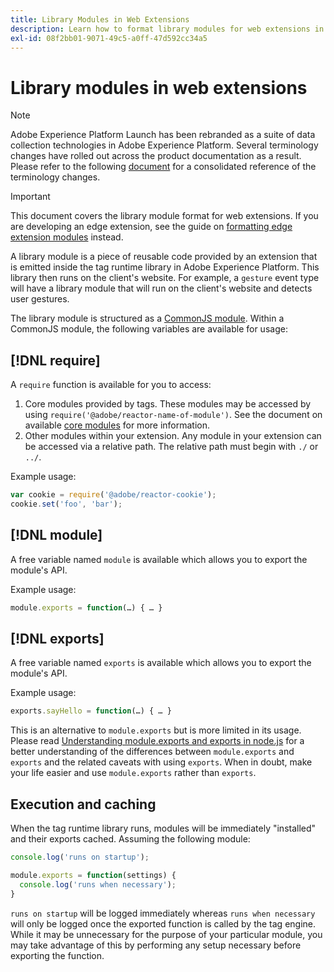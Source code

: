 ```yaml
---
title: Library Modules in Web Extensions
description: Learn how to format library modules for web extensions in Adobe Experience Platform.
exl-id: 08f2bb01-9071-49c5-a0ff-47d592cc34a5
---
```

# Library modules in web extensions

>[!NOTE]
>
>Adobe Experience Platform Launch has been rebranded as a suite of data collection technologies in Adobe Experience Platform. Several terminology changes have rolled out across the product documentation as a result. Please refer to the following [document](../../term-updates.md) for a consolidated reference of the terminology changes.

>[!IMPORTANT]
>
>This document covers the library module format for web extensions. If you are developing an edge extension, see the guide on [formatting edge extension modules](../edge/format.md) instead.

A library module is a piece of reusable code provided by an extension that is emitted inside the tag runtime library in Adobe Experience Platform. This library then runs on the client's website. For example, a `gesture` event type will have a library module that will run on the client's website and detects user gestures.

The library module is structured as a [CommonJS module](https://nodejs.org/api/modules.html#modules-commonjs-modules). Within a CommonJS module, the following variables are available for usage:

## [!DNL require]

A `require` function is available for you to access:

1. Core modules provided by tags. These modules may be accessed by using `require('@adobe/reactor-name-of-module')`. See the document on available [core modules](./core.md) for more information.
1. Other modules within your extension. Any module in your extension can be accessed via a relative path. The relative path must begin with `./` or `../`.

Example usage:

```javascript
var cookie = require('@adobe/reactor-cookie');
cookie.set('foo', 'bar');
```

## [!DNL module]

A free variable named `module` is available which allows you to export the module's API.

Example usage:

```javascript
module.exports = function(…) { … }
```

## [!DNL exports]

A free variable named `exports` is available which allows you to export the module's API.

Example usage:

```javascript
exports.sayHello = function(…) { … }
```

This is an alternative to `module.exports` but is more limited in its usage. Please read [Understanding module.exports and exports in node.js](https://www.sitepoint.com/understanding-module-exports-exports-node-js/) for a better understanding of the differences between `module.exports` and `exports` and the related caveats with using `exports`. When in doubt, make your life easier and use `module.exports` rather than `exports`.

## Execution and caching

When the tag runtime library runs, modules will be immediately "installed" and their exports cached. Assuming the following module:

```javascript
console.log('runs on startup');

module.exports = function(settings) {
  console.log('runs when necessary');
}
```

`runs on startup` will be logged immediately whereas `runs when necessary` will only be logged once the exported function is called by the tag engine. While it may be unnecessary for the purpose of your particular module, you may take advantage of this by performing any setup necessary before exporting the function.
